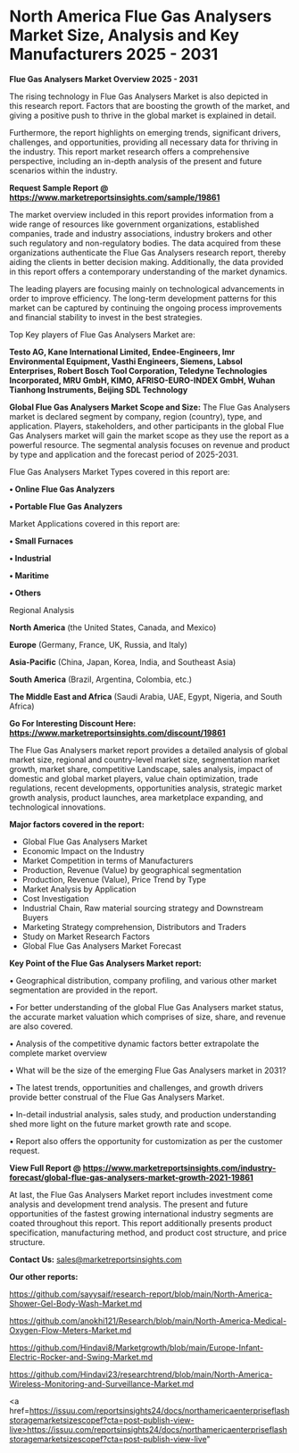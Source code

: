 # North America Flue Gas Analysers Market Size, Analysis and Key Manufacturers 2025 - 2031

<Strong> Flue Gas Analysers Market Overview 2025 - 2031</strong>

The rising technology in Flue Gas Analysers Market is also depicted in this research report. Factors that are boosting the growth of the market, and giving a positive push to thrive in the global market is explained in detail.

Furthermore, the report highlights on emerging trends, significant drivers, challenges, and opportunities, providing all necessary data for thriving in the industry. This report market research offers a comprehensive perspective, including an in-depth analysis of the present and future scenarios within the industry.

<strong>Request Sample Report @ <a href=https://www.marketreportsinsights.com/sample/19861>https://www.marketreportsinsights.com/sample/19861</a></strong>

The market overview included in this report provides information from a wide range of resources like government organizations, established companies, trade and industry associations, industry brokers and other such regulatory and non-regulatory bodies. The data acquired from these organizations authenticate the Flue Gas Analysers research report, thereby aiding the clients in better decision making. Additionally, the data provided in this report offers a contemporary understanding of the market dynamics.

The leading players are focusing mainly on technological advancements in order to improve efficiency. The long-term development patterns for this market can be captured by continuing the ongoing process improvements and financial stability to invest in the best strategies.

Top Key players of Flue Gas Analysers Market are:

<strong>Testo AG, Kane International Limited, Endee-Engineers, Imr Environmental Equipment, Vasthi Engineers, Siemens, Labsol Enterprises, Robert Bosch Tool Corporation, Teledyne Technologies Incorporated, MRU GmbH, KIMO, AFRISO-EURO-INDEX GmbH, Wuhan Tianhong Instruments, Beijing SDL Technology</strong>

<strong><b>Global Flue Gas Analysers Market Scope and Size:</b></strong>
The Flue Gas Analysers market is declared segment by company, region (country), type, and application. Players, stakeholders, and other participants in the global Flue Gas Analysers market will gain the market scope as they use the report as a powerful resource. The segmental analysis focuses on revenue and product by type and application and the forecast period of 2025-2031.

Flue Gas Analysers Market Types covered in this report are:

<strong>• Online Flue Gas Analyzers

• Portable Flue Gas Analyzers</strong>

Market Applications covered in this report are:

<strong>• Small Furnaces

• Industrial

• Maritime

• Others</strong> 

Regional Analysis

<strong>North America</strong> (the United States, Canada, and Mexico)

<strong>Europe</strong> (Germany, France, UK, Russia, and Italy)

<strong>Asia-Pacific</strong> (China, Japan, Korea, India, and Southeast Asia)

<strong>South America</strong> (Brazil, Argentina, Colombia, etc.)

<strong>The Middle East and Africa</strong> (Saudi Arabia, UAE, Egypt, Nigeria, and South Africa)

<strong>Go For Interesting Discount Here: <a href=https://www.marketreportsinsights.com/discount/19861>https://www.marketreportsinsights.com/discount/19861</a></strong>

The Flue Gas Analysers market report provides a detailed analysis of global market size, regional and country-level market size, segmentation market growth, market share, competitive Landscape, sales analysis, impact of domestic and global market players, value chain optimization, trade regulations, recent developments, opportunities analysis, strategic market growth analysis, product launches, area marketplace expanding, and technological innovations.

<strong><b>Major factors covered in the report:</b></strong>
<ul>
  <li>Global Flue Gas Analysers Market </li>
  <li>Economic Impact on the Industry</li>
  <li>Market Competition in terms of Manufacturers</li>
  <li>Production, Revenue (Value) by geographical segmentation</li>
  <li>Production, Revenue (Value), Price Trend by Type</li>
  <li>Market Analysis by Application</li>
  <li>Cost Investigation</li>
  <li>Industrial Chain, Raw material sourcing strategy and Downstream Buyers</li>
  <li>Marketing Strategy comprehension, Distributors and Traders</li>
  <li>Study on Market Research Factors</li>
  <li>Global Flue Gas Analysers Market Forecast</li>
</ul>

<strong><b>Key Point of the Flue Gas Analysers Market report:</b></strong>

• Geographical distribution, company profiling, and various other market segmentation are provided in the report.

• For better understanding of the global Flue Gas Analysers market status, the accurate market valuation which comprises of size, share, and revenue are also covered.

• Analysis of the competitive dynamic factors better extrapolate the complete market overview

• What will be the size of the emerging Flue Gas Analysers market in 2031?

• The latest trends, opportunities and challenges, and growth drivers provide better construal of the Flue Gas Analysers Market.

• In-detail industrial analysis, sales study, and production understanding shed more light on the future market growth rate and scope.

• Report also offers the opportunity for customization as per the customer request.

<strong><b>View Full Report @ <a href=https://www.marketreportsinsights.com/industry-forecast/global-flue-gas-analysers-market-growth-2021-19861>https://www.marketreportsinsights.com/industry-forecast/global-flue-gas-analysers-market-growth-2021-19861</a></b></strong>


At last, the Flue Gas Analysers Market report includes investment come analysis and development trend analysis. The present and future opportunities of the fastest growing international industry segments are coated throughout this report. This report additionally presents product specification, manufacturing method, and product cost structure, and price structure.

<strong>Contact Us:</strong>
sales@marketreportsinsights.com

<strong>Our other reports:</strong>

<a href=https://github.com/sayysaif/research-report/blob/main/North-America-Shower-Gel-Body-Wash-Market.md>https://github.com/sayysaif/research-report/blob/main/North-America-Shower-Gel-Body-Wash-Market.md</a>

<a href=https://github.com/anokhi121/Research/blob/main/North-America-Medical-Oxygen-Flow-Meters-Market.md>https://github.com/anokhi121/Research/blob/main/North-America-Medical-Oxygen-Flow-Meters-Market.md</a>

<a href=https://github.com/Hindavi8/Marketgrowth/blob/main/Europe-Infant-Electric-Rocker-and-Swing-Market.md>https://github.com/Hindavi8/Marketgrowth/blob/main/Europe-Infant-Electric-Rocker-and-Swing-Market.md</a>

<a href=https://github.com/Hindavi23/researchtrend/blob/main/North-America-Wireless-Monitoring-and-Surveillance-Market.md>https://github.com/Hindavi23/researchtrend/blob/main/North-America-Wireless-Monitoring-and-Surveillance-Market.md</a>

<a href=https://issuu.com/reportsinsights24/docs/northamericaenterpriseflashstoragemarketsizescopef?cta=post-publish-view-live>https://issuu.com/reportsinsights24/docs/northamericaenterpriseflashstoragemarketsizescopef?cta=post-publish-view-live</a>"

